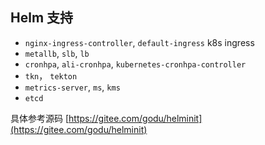 ## Helm 支持

- `nginx-ingress-controller`, `default-ingress` k8s ingress
- `metallb`, `slb`, `lb`
- `cronhpa`, `ali-cronhpa`, `kubernetes-cronhpa-controller`
- `tkn`， `tekton`
- `metrics-server`, `ms`, `kms`
- `etcd`

具体参考源码 [https://gitee.com/godu/helminit](https://gitee.com/godu/helminit)